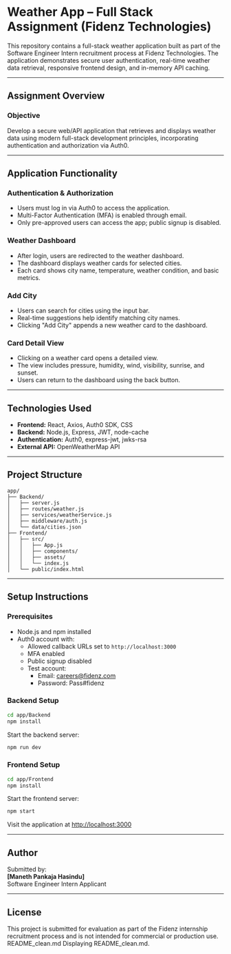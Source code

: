 # Weather App – Full Stack Assignment (Fidenz Technologies)

This repository contains a full-stack weather application built as part of the Software Engineer Intern recruitment process at Fidenz Technologies. The application demonstrates secure user authentication, real-time weather data retrieval, responsive frontend design, and in-memory API caching.

---

## Assignment Overview

### Objective

Develop a secure web/API application that retrieves and displays weather data using modern full-stack development principles, incorporating authentication and authorization via Auth0.

---

## Application Functionality

### Authentication & Authorization

- Users must log in via Auth0 to access the application.
- Multi-Factor Authentication (MFA) is enabled through email.
- Only pre-approved users can access the app; public signup is disabled.

### Weather Dashboard

- After login, users are redirected to the weather dashboard.
- The dashboard displays weather cards for selected cities.
- Each card shows city name, temperature, weather condition, and basic metrics.

### Add City

- Users can search for cities using the input bar.
- Real-time suggestions help identify matching city names.
- Clicking "Add City" appends a new weather card to the dashboard.

### Card Detail View

- Clicking on a weather card opens a detailed view.
- The view includes pressure, humidity, wind, visibility, sunrise, and sunset.
- Users can return to the dashboard using the back button.

---

## Technologies Used

- **Frontend:** React, Axios, Auth0 SDK, CSS
- **Backend:** Node.js, Express, JWT, node-cache
- **Authentication:** Auth0, express-jwt, jwks-rsa
- **External API:** OpenWeatherMap API

---

## Project Structure

```
app/
├── Backend/
│   ├── server.js
│   ├── routes/weather.js
│   ├── services/weatherService.js
│   ├── middleware/auth.js
│   └── data/cities.json
├── Frontend/
│   ├── src/
│   │   ├── App.js
│   │   ├── components/
│   │   ├── assets/
│   │   └── index.js
│   └── public/index.html
```

---

## Setup Instructions

### Prerequisites

- Node.js and npm installed
- Auth0 account with:
  - Allowed callback URLs set to `http://localhost:3000`
  - MFA enabled
  - Public signup disabled
  - Test account:
    - Email: careers@fidenz.com
    - Password: Pass#fidenz

### Backend Setup

```bash
cd app/Backend
npm install
```

Start the backend server:

```bash
npm run dev
```

### Frontend Setup

```bash
cd app/Frontend
npm install
```

Start the frontend server:

```bash
npm start
```

Visit the application at [http://localhost:3000](http://localhost:3000)

---

## Author

Submitted by:  
**[Maneth Pankaja Hasindu]**  
Software Engineer Intern Applicant  

---

## License

This project is submitted for evaluation as part of the Fidenz internship recruitment process and is not intended for commercial or production use.
README_clean.md
Displaying README_clean.md.
